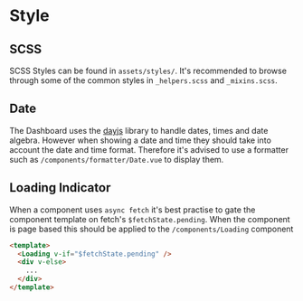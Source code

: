 # Style

## SCSS

SCSS Styles can be found in `assets/styles/`. It's recommended to browse through some of the common styles in `_helpers.scss` and `_mixins.scss`.


## Date
The Dashboard uses the [dayjs](https://day.js.org/) library to handle dates, times and date algebra. However when showing a date and time they should take into account the date and time format. Therefore it's advised to use a formatter such as `/components/formatter/Date.vue` to display them.

## Loading Indicator

When a component uses `async fetch` it's best practise to gate the component template on fetch's `$fetchState.pending`. When the component is page based this should be applied to the `/components/Loading` component

```html
<template>
  <Loading v-if="$fetchState.pending" />
  <div v-else>
    ...
  </div>
</template>
```
